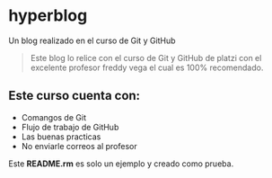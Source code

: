 # hyperblog
Un blog realizado en el curso de Git y GitHub

> Este blog lo relice con el curso de Git y GitHub de platzi con el excelente profesor freddy vega el cual es 100% recomendado.

## Este curso cuenta con:
* Comangos de Git
* Flujo de trabajo de GitHub
* Las buenas practicas
* No enviarle correos al profesor 

Este **README.rm**  es solo un ejemplo y creado como prueba.
